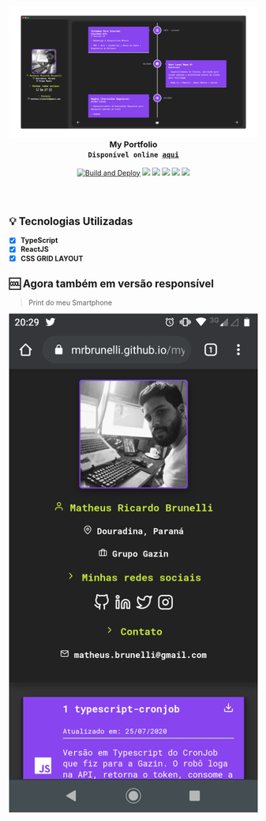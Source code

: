 <h3 align="center">
    <img 
        alt="Screenshot da aplicação" 
        title="Screenshot da aplicação"
        width="800px"
        src="./.github/logo.png"
    >
    <br>
    <b>My Portfolio</b>
    <br>
    <code>Disponível online <a href="https://mrbrunelli.github.io/my-portfolio" target="_blank">aqui</a></code>
</h3>

<span align="center">

[![Build and Deploy](https://github.com/mrbrunelli/my-portfolio/actions/workflows/main.yml/badge.svg?branch=master)](https://github.com/mrbrunelli/my-portfolio/actions/workflows/main.yml)
![](https://img.shields.io/github/last-commit/mrbrunelli/my-portfolio)
![](https://img.shields.io/github/commit-activity/m/mrbrunelli/my-portfolio)
![](https://img.shields.io/github/repo-size/mrbrunelli/my-portfolio)
![](https://img.shields.io/github/languages/count/mrbrunelli/my-portfolio)
![](https://img.shields.io/github/languages/top/mrbrunelli/my-portfolio)

</span>

<br>
<br>

## :bulb: Tecnologias Utilizadas

- [x] **TypeScript**
- [x] **ReactJS**
- [x] **CSS GRID LAYOUT**

## :cool: Agora também em versão responsível

> Print do meu Smartphone

![](./.github/smartphone.png)
